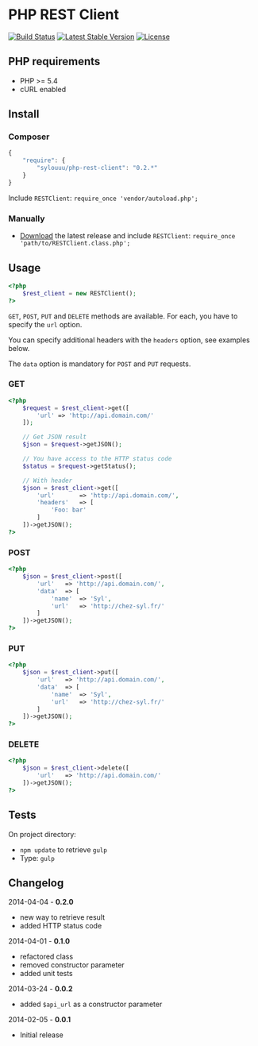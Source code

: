 # PHP REST Client

[![Build Status](https://travis-ci.org/sylouuu/php-rest-client.png)](https://travis-ci.org/sylouuu/php-rest-client)
[![Latest Stable Version](https://poser.pugx.org/sylouuu/php-rest-client/v/stable.png)](https://packagist.org/packages/sylouuu/php-rest-client)
[![License](https://poser.pugx.org/sylouuu/php-rest-client/license.png)](https://packagist.org/packages/sylouuu/php-rest-client)

## PHP requirements

* PHP >= 5.4
* cURL enabled

## Install

### Composer

```js
{
    "require": {
        "sylouuu/php-rest-client": "0.2.*"
    }
}
```

Include ```RESTClient```: ```require_once 'vendor/autoload.php';```

### Manually

* [Download](https://github.com/sylouuu/php-rest-client/releases) the latest release and include ```RESTClient```: ```require_once 'path/to/RESTClient.class.php';```

## Usage

```php
<?php
    $rest_client = new RESTClient();
?>
```

```GET```, ```POST```, ```PUT``` and ```DELETE``` methods are available. For each, you have to specify the ```url``` option.

You can specify additional headers with the ```headers``` option, see examples below.

The ```data``` option is mandatory for  ```POST``` and ```PUT``` requests.

### GET

```php
<?php
    $request = $rest_client->get([
        'url' => 'http://api.domain.com/'
    ]);

    // Get JSON result
    $json = $request->getJSON();

    // You have access to the HTTP status code
    $status = $request->getStatus();

    // With header
    $json = $rest_client->get([
        'url'       => 'http://api.domain.com/',
        'headers'   => [
            'Foo: bar'
        ]
    ])->getJSON();
?>
```

### POST

```php
<?php
    $json = $rest_client->post([
        'url'   => 'http://api.domain.com/',
        'data'  => [
            'name'  => 'Syl',
            'url'   => 'http://chez-syl.fr/'
        ]
    ])->getJSON();
?>
```

### PUT

```php
<?php
    $json = $rest_client->put([
        'url'   => 'http://api.domain.com/',
        'data'  => [
            'name'  => 'Syl',
            'url'   => 'http://chez-syl.fr/'
        ]
    ])->getJSON();
?>
```

### DELETE

```php
<?php
    $json = $rest_client->delete([
        'url'   => 'http://api.domain.com/'
    ])->getJSON();
?>
```

## Tests

On project directory:

* ```npm update``` to retrieve ```gulp```
* Type: ```gulp```

## Changelog

2014-04-04 - **0.2.0**

* new way to retrieve result
* added HTTP status code

2014-04-01 - **0.1.0**

* refactored class
* removed constructor parameter
* added unit tests

2014-03-24 - **0.0.2**

* added ```$api_url``` as a constructor parameter

2014-02-05 - **0.0.1**

* Initial release

